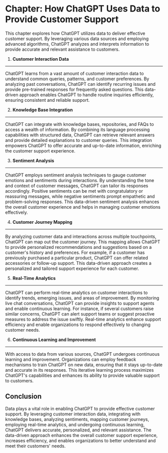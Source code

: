 Chapter: How ChatGPT Uses Data to Provide Customer Support
==========================================================

This chapter explores how ChatGPT utilizes data to deliver effective customer support. By leveraging various data sources and employing advanced algorithms, ChatGPT analyzes and interprets information to provide accurate and relevant assistance to customers.

1. **Customer Interaction Data**
--------------------------------

ChatGPT learns from a vast amount of customer interaction data to understand common queries, patterns, and customer preferences. By analyzing past conversations, ChatGPT can identify recurring issues and provide pre-trained responses for frequently asked questions. This data-driven approach enables ChatGPT to handle routine inquiries efficiently, ensuring consistent and reliable support.

2. **Knowledge Base Integration**
---------------------------------

ChatGPT can integrate with knowledge bases, repositories, and FAQs to access a wealth of information. By combining its language processing capabilities with structured data, ChatGPT can retrieve relevant answers and provide detailed explanations to customer queries. This integration empowers ChatGPT to offer accurate and up-to-date information, enriching the customer support experience.

3. **Sentiment Analysis**
-------------------------

ChatGPT employs sentiment analysis techniques to gauge customer emotions and sentiments during interactions. By understanding the tone and context of customer messages, ChatGPT can tailor its responses accordingly. Positive sentiments can be met with congratulatory or reassuring messages, while negative sentiments prompt empathetic and problem-solving responses. This data-driven sentiment analysis enhances the overall customer experience and helps in managing customer emotions effectively.

4. **Customer Journey Mapping**
-------------------------------

By analyzing customer data and interactions across multiple touchpoints, ChatGPT can map out the customer journey. This mapping allows ChatGPT to provide personalized recommendations and suggestions based on a customer's history and preferences. For example, if a customer has previously purchased a particular product, ChatGPT can offer related accessories or follow-up support. This data-driven approach creates a personalized and tailored support experience for each customer.

5. **Real-Time Analytics**
--------------------------

ChatGPT can perform real-time analytics on customer interactions to identify trends, emerging issues, and areas of improvement. By monitoring live chat conversations, ChatGPT can provide insights to support agents and enable continuous learning. For instance, if several customers raise similar concerns, ChatGPT can alert support teams or suggest proactive measures to address the issue swiftly. Real-time analytics enhance support efficiency and enable organizations to respond effectively to changing customer needs.

6. **Continuous Learning and Improvement**
------------------------------------------

With access to data from various sources, ChatGPT undergoes continuous learning and improvement. Organizations can employ feedback mechanisms to train ChatGPT on new data, ensuring that it stays up-to-date and accurate in its responses. This iterative learning process maximizes ChatGPT's capabilities and enhances its ability to provide valuable support to customers.

Conclusion
----------

Data plays a vital role in enabling ChatGPT to provide effective customer support. By leveraging customer interaction data, integrating with knowledge bases, analyzing sentiments, mapping customer journeys, employing real-time analytics, and undergoing continuous learning, ChatGPT delivers accurate, personalized, and relevant assistance. The data-driven approach enhances the overall customer support experience, increases efficiency, and enables organizations to better understand and meet their customers' needs.
